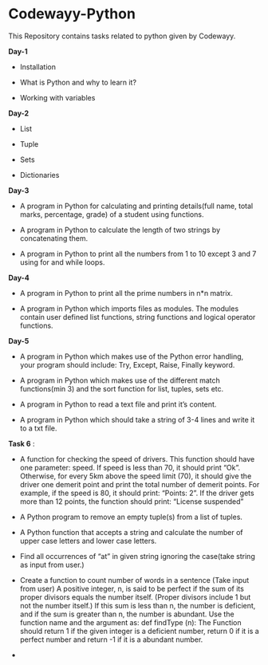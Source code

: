 # Codewayy-Python
This Repository contains  tasks related to python given by Codewayy. 

**Day-1**

* Installation  

* What is Python and why to learn it?

* Working with variables

**Day-2**

* List

* Tuple

* Sets

* Dictionaries

**Day-3** 

* A program in Python for calculating and printing details(full name, total marks, percentage, grade) of a student using functions.

* A program in Python to calculate the length of two strings by concatenating them.

* A program in Python to print all the numbers from 1 to 10 except 3 and 7 using for and while loops.

 **Day-4** 

*  A program in Python to print all the prime numbers in n*n matrix.

*  A program in Python which imports files as modules. The modules contain user defined list functions, string functions and logical operator functions.

**Day-5** 

* A program in Python which makes use of the Python error handling, your program should include: Try, Except, Raise, Finally keyword.

* A program in Python which makes use of the different match functions(min 3) and the sort function for list, tuples, sets etc.

* A program in Python to read a text file and print it’s content.

* A program in Python which should take a string of 3-4 lines and write it to a txt file.

**Task 6** :

* A function for checking the speed of drivers. This function should have one parameter: speed. If speed is less than 70, it should print “Ok”. Otherwise, for every 5km above the speed limit (70), it should give the driver one demerit point and print the total number of demerit points. For example, if the speed is 80, it should print: “Points: 2”. If the driver gets more than 12 points, the function should print: “License suspended”

* A Python program to remove an empty tuple(s) from a list of tuples. 

* A Python function that accepts a string and calculate the number of upper case letters and lower case letters.

* Find all occurrences of “at” in given string ignoring the case(take string as input from user.)

* Create a function to count number of words in a sentence (Take input from user) A positive integer, n, is said to be perfect if the sum of its proper divisors equals the number itself. (Proper divisors include 1 but not the number itself.) If this sum is less than n, the number is deficient, and if the sum is greater than n, the number is abundant. Use the function name and the argument as: def findType (n): The Function should return 1 if the given integer is a deficient number, return 0 if it is a perfect number and return -1 if it is a abundant number.

* 




